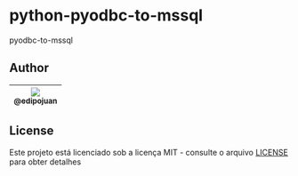 # python-pyodbc-to-mssql
pyodbc-to-mssql

## Author

| [<img src="https://avatars1.githubusercontent.com/u/9813896?v=4&s=115"><br><sub>@edipojuan</sub>](https://github.com/edipojuan) |
| :---: |

## License

Este projeto está licenciado sob a licença MIT - consulte o arquivo [LICENSE](LICENSE) para obter detalhes

